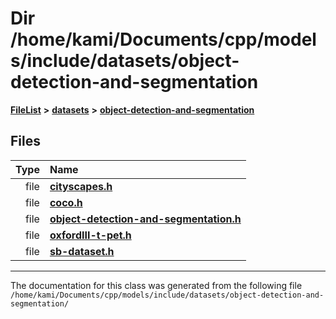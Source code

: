 

# Dir /home/kami/Documents/cpp/models/include/datasets/object-detection-and-segmentation



[**FileList**](files.md) **>** [**datasets**](dir_29ff4802398ba4a572b958e731c7adb4.md) **>** [**object-detection-and-segmentation**](dir_6e95aff3cb8ce7a70a5f1e2f7dd69202.md)












## Files

| Type | Name |
| ---: | :--- |
| file | [**cityscapes.h**](cityscapes_8h.md) <br> |
| file | [**coco.h**](coco_8h.md) <br> |
| file | [**object-detection-and-segmentation.h**](object-detection-and-segmentation_8h.md) <br> |
| file | [**oxfordIII-t-pet.h**](oxfordIII-t-pet_8h.md) <br> |
| file | [**sb-dataset.h**](sb-dataset_8h.md) <br> |



























































------------------------------
The documentation for this class was generated from the following file `/home/kami/Documents/cpp/models/include/datasets/object-detection-and-segmentation/`

